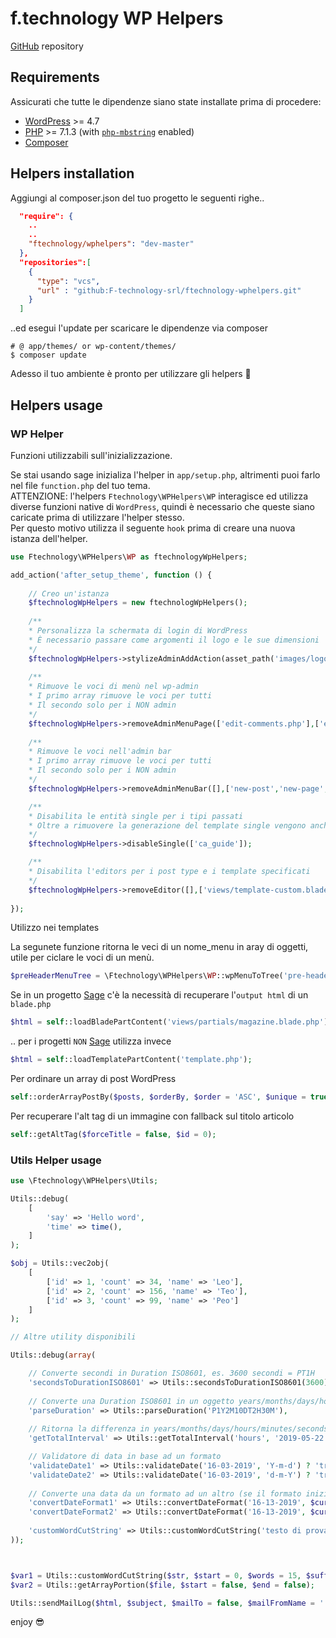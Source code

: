 # f.technology WP Helpers
[GitHub](https://github.com/F-technology-srl/ftechnology-wphelpers.git) repository

## Requirements

Assicurati che tutte le dipendenze siano state installate prima di procedere:

* [WordPress](https://wordpress.org/) >= 4.7
* [PHP](https://secure.php.net/manual/en/install.php) >= 7.1.3 (with [`php-mbstring`](https://secure.php.net/manual/en/book.mbstring.php) enabled)
* [Composer](https://getcomposer.org/download/)

## Helpers installation

Aggiungi al composer.json del tuo progetto le seguenti righe..

```json
  "require": {
    ..
    ..
    "ftechnology/wphelpers": "dev-master"
  },
  "repositories":[
    {
      "type": "vcs",
      "url" : "github:F-technology-srl/ftechnology-wphelpers.git"
    }
  ]
```

..ed esegui l'update per scaricare le dipendenze via composer 

```shell
# @ app/themes/ or wp-content/themes/
$ composer update
```

Adesso il tuo ambiente è pronto per utilizzare gli helpers :punch:

## Helpers usage

### WP Helper
Funzioni utilizzabili sull'inizializzazione.  

Se stai usando sage inizializa l'helper in `app/setup.php`, altrimenti puoi farlo nel file `function.php` del tuo tema.  
ATTENZIONE: l'helpers `Ftechnology\WPHelpers\WP` interagisce ed utilizza diverse funzioni native di `WordPress`, quindi è necessario che queste siano caricate prima di utilizzare l'helper stesso.  
Per questo motivo utilizza il seguente `hook` prima di creare una nuova istanza dell'helper.

```php
use Ftechnology\WPHelpers\WP as ftechnologyWpHelpers;

add_action('after_setup_theme', function () {
    
    // Creo un'istanza
    $ftechnologWpHelpers = new ftechnologWpHelpers();
    
    /**
    * Personalizza la schermata di login di WordPress
    * È necessario passare come argomenti il logo e le sue dimensioni
    */
    $ftechnologWpHelpers->stylizeAdminAddAction(asset_path('images/logo.png'),320,34);
    
    /**
    * Rimuove le voci di menù nel wp-admin
    * I primo array rimuove le voci per tutti
    * Il secondo solo per i NON admin
    */
    $ftechnologWpHelpers->removeAdminMenuPage(['edit-comments.php'],['edit.php?post_type=acf-field-group','users.php','themes.php','plugins.php','tools.php','options-general.php','upload.php']);
    
    /**
    * Rimuove le voci nell'admin bar
    * I primo array rimuove le voci per tutti
    * Il secondo solo per i NON admin
    */
    $ftechnologWpHelpers->removeAdminMenuBar([],['new-post','new-page','new-media','comments','wpseo-menu']);

    /**
    * Disabilita le entità single per i tipi passati
    * Oltre a rimuovere la generazione del template single vengono anche rimosse le voci di anteprima del wp-admin
    */
    $ftechnologWpHelpers->disableSingle(['ca_guide']);

    /**
    * Disabilita l'editors per i post type e i template specificati
    */
    $ftechnologWpHelpers->removeEditor([],['views/template-custom.blade.php'],[2]);
   
});
```

Utilizzo nei templates  

La segunete funzione ritorna le veci di un nome_menu in aray di oggetti, utile per ciclare le voci di un menù.
```php
$preHeaderMenuTree = \Ftechnology\WPHelpers\WP::wpMenuToTree('pre-header-menu');
```

Se in un progetto [Sage](https://roots.io/sage/) c'è la necessità di recuperare l'`output html` di un `blade.php`
```php
$html = self::loadBladePartContent('views/partials/magazine.blade.php');
```
.. per i progetti `NON` [Sage](https://roots.io/sage/) utilizza invece 
```php
$html = self::loadTemplatePartContent('template.php');
```

Per ordinare un array di post WordPress 
```php
self::orderArrayPostBy($posts, $orderBy, $order = 'ASC', $unique = true);
```

Per recuperare l'alt tag di un immagine con fallback sul titolo articolo 
```php
self::getAltTag($forceTitle = false, $id = 0);
```

### Utils Helper usage

```php
use \Ftechnology\WPHelpers\Utils;

Utils::debug(
    [
        'say' => 'Hello word',
        'time' => time(),
    ]
);

$obj = Utils::vec2obj(
    [
        ['id' => 1, 'count' => 34, 'name' => 'Leo'],
        ['id' => 2, 'count' => 156, 'name' => 'Teo'],
        ['id' => 3, 'count' => 99, 'name' => 'Peo']
    ]
);

// Altre utility disponibili

Utils::debug(array(

    // Converte secondi in Duration ISO8601, es. 3600 secondi = PT1H
    'secondsToDurationISO8601' => Utils::secondsToDurationISO8601(3600),
    
    // Converte una Duration ISO8601 in un oggetto years/months/days/hours/minutes
    'parseDuration' => Utils::parseDuration('P1Y2M10DT2H30M'),
    
    // Ritorna la differenza in years/months/days/hours/minutes/seconds/milliseconds tra un intervallo di date 
    'getTotalInterval' => Utils::getTotalInterval('hours', '2019-05-22 22:00', '2019-05-22 10:35'),

    // Validatore di data in base ad un formato
    'validateDate1' => Utils::validateDate('16-03-2019', 'Y-m-d') ? 'true' : 'false',
    'validateDate2' => Utils::validateDate('16-03-2019', 'd-m-Y') ? 'true' : 'false',
    
    // Converte una data da un formato ad un altro (se il formato iniziale non corrisponde alla data passata ritorna FALSE)
    'convertDateFormat1' => Utils::convertDateFormat('16-13-2019', $currentFormat = 'd-m-Y', $newFormat = 'Y-m-d'),
    'convertDateFormat2' => Utils::convertDateFormat('16-13-2019', $currentFormat = 'd/m/Y', $newFormat = 'Y-m-d'),
    
    'customWordCutString' => Utils::customWordCutString('testo di prova', $start = 0, $words = 15, $suffix = '...')
));



$var1 = Utils::customWordCutString($str, $start = 0, $words = 15, $suffix = '...');
$var2 = Utils::getArrayPortion($file, $start = false, $end = false);

Utils::sendMailLog($html, $subject, $mailTo = false, $mailFromName = '', $mailFrom = '');

```

enjoy :sunglasses:
